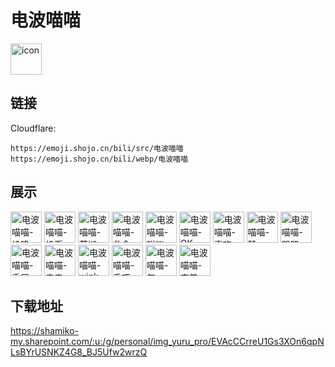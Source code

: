 # 电波喵喵
<img src="https://emoji.shojo.cn/bili/src/电波喵喵/icon.png" width="50" height="50" alt="icon">

## 链接
Cloudflare:
```
https://emoji.shojo.cn/bili/src/电波喵喵
https://emoji.shojo.cn/bili/webp/电波喵喵
```
## 展示
<img src="https://emoji.shojo.cn/bili/src/电波喵喵/电波喵喵-投降.png" width="50" height="50" alt="电波喵喵-投降">
<img src="https://emoji.shojo.cn/bili/src/电波喵喵/电波喵喵-投币.png" width="50" height="50" alt="电波喵喵-投币">
<img src="https://emoji.shojo.cn/bili/src/电波喵喵/电波喵喵-芜湖.png" width="50" height="50" alt="电波喵喵-芜湖">
<img src="https://emoji.shojo.cn/bili/src/电波喵喵/电波喵喵-救命.png" width="50" height="50" alt="电波喵喵-救命">
<img src="https://emoji.shojo.cn/bili/src/电波喵喵/电波喵喵-附议.png" width="50" height="50" alt="电波喵喵-附议">
<img src="https://emoji.shojo.cn/bili/src/电波喵喵/电波喵喵-OK.png" width="50" height="50" alt="电波喵喵-OK">
<img src="https://emoji.shojo.cn/bili/src/电波喵喵/电波喵喵-喜欢.png" width="50" height="50" alt="电波喵喵-喜欢">
<img src="https://emoji.shojo.cn/bili/src/电波喵喵/电波喵喵-赞.png" width="50" height="50" alt="电波喵喵-赞">
<img src="https://emoji.shojo.cn/bili/src/电波喵喵/电波喵喵-哭哭.png" width="50" height="50" alt="电波喵喵-哭哭">
<img src="https://emoji.shojo.cn/bili/src/电波喵喵/电波喵喵-委屈.png" width="50" height="50" alt="电波喵喵-委屈">
<img src="https://emoji.shojo.cn/bili/src/电波喵喵/电波喵喵-亲亲.png" width="50" height="50" alt="电波喵喵-亲亲">
<img src="https://emoji.shojo.cn/bili/src/电波喵喵/电波喵喵-wink.png" width="50" height="50" alt="电波喵喵-wink">
<img src="https://emoji.shojo.cn/bili/src/电波喵喵/电波喵喵-乖巧.png" width="50" height="50" alt="电波喵喵-乖巧">
<img src="https://emoji.shojo.cn/bili/src/电波喵喵/电波喵喵-气.png" width="50" height="50" alt="电波喵喵-气">
<img src="https://emoji.shojo.cn/bili/src/电波喵喵/电波喵喵-害羞.png" width="50" height="50" alt="电波喵喵-害羞">

## 下载地址

https://shamiko-my.sharepoint.com/:u:/g/personal/img_yuru_pro/EVAcCCrreU1Gs3XOn6qpNLsBYrUSNKZ4G8_BJ5Ufw2wrzQ